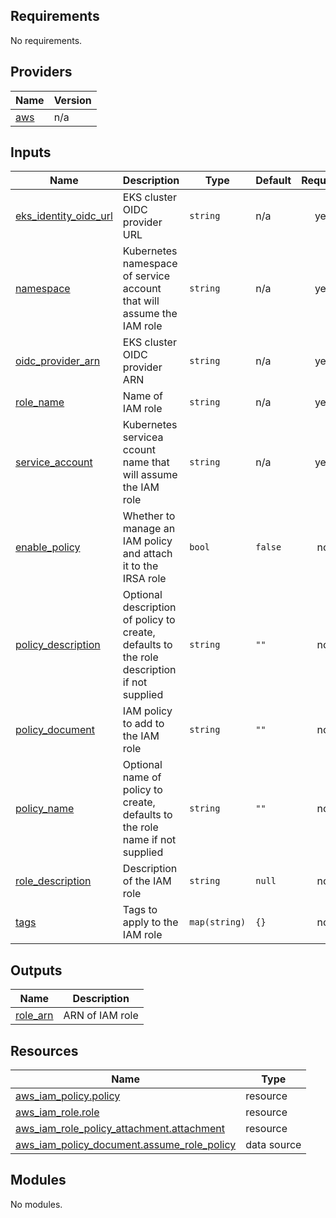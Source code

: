 <!-- BEGIN_TF_DOCS -->
## Requirements

No requirements.

## Providers

| Name | Version |
|------|---------|
| <a name="provider_aws"></a> [aws](#provider\_aws) | n/a |

## Inputs

| Name | Description | Type | Default | Required |
|------|-------------|------|---------|:--------:|
| <a name="input_eks_identity_oidc_url"></a> [eks\_identity\_oidc\_url](#input\_eks\_identity\_oidc\_url) | EKS cluster OIDC provider URL | `string` | n/a | yes |
| <a name="input_namespace"></a> [namespace](#input\_namespace) | Kubernetes namespace of service account that will assume the IAM role | `string` | n/a | yes |
| <a name="input_oidc_provider_arn"></a> [oidc\_provider\_arn](#input\_oidc\_provider\_arn) | EKS cluster OIDC provider ARN | `string` | n/a | yes |
| <a name="input_role_name"></a> [role\_name](#input\_role\_name) | Name of IAM role | `string` | n/a | yes |
| <a name="input_service_account"></a> [service\_account](#input\_service\_account) | Kubernetes servicea ccount name that will assume the IAM role | `string` | n/a | yes |
| <a name="input_enable_policy"></a> [enable\_policy](#input\_enable\_policy) | Whether to manage an IAM policy and attach it to the IRSA role | `bool` | `false` | no |
| <a name="input_policy_description"></a> [policy\_description](#input\_policy\_description) | Optional description of policy to create, defaults to the role description if not supplied | `string` | `""` | no |
| <a name="input_policy_document"></a> [policy\_document](#input\_policy\_document) | IAM policy to add to the IAM role | `string` | `""` | no |
| <a name="input_policy_name"></a> [policy\_name](#input\_policy\_name) | Optional name of policy to create, defaults to the role name if not supplied | `string` | `""` | no |
| <a name="input_role_description"></a> [role\_description](#input\_role\_description) | Description of the IAM role | `string` | `null` | no |
| <a name="input_tags"></a> [tags](#input\_tags) | Tags to apply to the IAM role | `map(string)` | `{}` | no |

## Outputs

| Name | Description |
|------|-------------|
| <a name="output_role_arn"></a> [role\_arn](#output\_role\_arn) | ARN of IAM role |

## Resources

| Name | Type |
|------|------|
| [aws_iam_policy.policy](https://registry.terraform.io/providers/hashicorp/aws/latest/docs/resources/iam_policy) | resource |
| [aws_iam_role.role](https://registry.terraform.io/providers/hashicorp/aws/latest/docs/resources/iam_role) | resource |
| [aws_iam_role_policy_attachment.attachment](https://registry.terraform.io/providers/hashicorp/aws/latest/docs/resources/iam_role_policy_attachment) | resource |
| [aws_iam_policy_document.assume_role_policy](https://registry.terraform.io/providers/hashicorp/aws/latest/docs/data-sources/iam_policy_document) | data source |

## Modules

No modules.
<!-- END_TF_DOCS -->